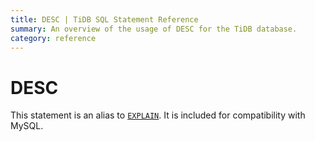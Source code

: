 ```yaml
---
title: DESC | TiDB SQL Statement Reference
summary: An overview of the usage of DESC for the TiDB database.
category: reference
---
```


# DESC

This statement is an alias to [`EXPLAIN`](/v3.1/reference/sql/statements/explain.md). It is included for compatibility with MySQL.
